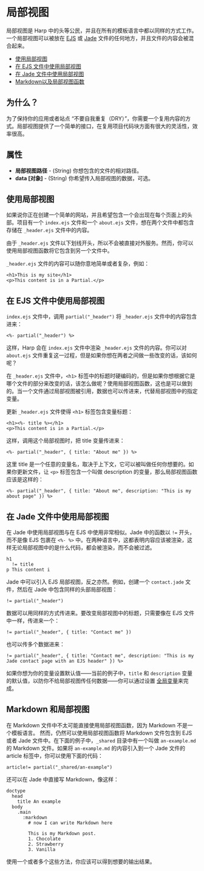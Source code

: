 # 局部视图

局部视图是 Harp 中的头等公民，并且在所有的模板语言中都以同样的方式工作。一个局部视图可以被放在 [EJS](http://harpjs.com/docs/development/els) 或 [Jade](http://harpjs.com/docs/development/jade) 文件的任何地方，并且文件的内容会被混合起来。

- [使用局部视图](http://harpjs.com/docs/development/partial#use)
- [在 EJS 文件中使用局部视图](http://harpjs.com/docs/development/partial#ejs)
- [在 Jade 文件中使用局部视图](http://harpjs.com/docs/development/partial#jade)
- [Markdown以及局部视图函数](http://harpjs.com/docs/development/partial#markdown)

## 为什么？

为了保持你的应用或者站点 “不要自我重复（DRY）”，你需要一个复用内容的方式。局部视图提供了一个简单的接口，在复用项目代码块方面有很大的灵活性，效率很高。

## 属性

- __局部视图路径__ - (String) 你想包含的文件的相对路径。
- __data [对象]__ - (String) 你希望传入局部视图的数据，可选。

## 使用局部视图

如果说你正在创建一个简单的网站，并且希望包含一个会出现在每个页面上的头部。项目有一个 `index.ejs` 文件和一个 `about.ejs` 文件，想在两个文件中都包含存储在 `_header.ejs` 文件中的内容。

由于 `_header.ejs` 文件以下划线开头，所以不会被直接对外服务。然而，你可以使用局部视图函数将它包含到另一个文件中。

`_header.ejs` 文件的内容可以随你意地简单或者复杂，例如：

``` 
<h1>This is my site</h1>
<p>This content is in a Partial.</p>
```

## 在 EJS 文件中使用局部视图

`index.ejs` 文件中，调用 `partial("_header")` 将 `_header.ejs` 文件中的内容包含进来：

``` 
<%- partial("_header") %> 
```

这样，Harp 会在 `index.ejs` 文件中渲染 `_header.ejs` 文件的内容。你可以对 `about.ejs` 文件重复这一过程，但是如果你想在两者之间做一些改变的话，该如何呢？

在 `_header.ejs` 文件中，`<h1>` 标签中的标题时硬编码的，但是如果你想根据它是哪个文件的部分来改变的话，该怎么做呢？使用局部视图函数，这也是可以做到的。当一个文件通过局部视图被引用，数据也可以传进来，代替局部视图中的指定变量。

更新 `_header.ejs` 文件使得 `<h1>` 标签包含变量标题：

``` 
<h1><%- title %></h1>
<p>This content is in a Partial.</p>
```

这样，调用这个局部视图时，把 title 变量传进来：

``` 
<%- partial("_header", { title: "About me" }) %> 
```

这里 title 是一个任意的变量名，取决于上下文，它可以被叫做任何你想要的。如果你更新文件，让 `<p>` 标签包含一个叫做 description 的变量，那么局部视图函数应该是这样的：

``` 
<%- partial("_header", { title: "About me", description: "This is my about page" }) %> 
```

## 在 Jade 文件中使用局部视图

在 Jade 中使用局部视图与在 EJS 中使用非常相似。Jade 中的函数以 `!=` 开头，而不是像 EJS 包裹在 `<%- %>` 中。在两种语言中，这都表明内容应该被渲染，这样无论局部视图中的是什么代码，都会被渲染，而不会被过滤。

``` 
h1
  != title
p This content i
```

Jade 中可以引入 EJS 局部视图，反之亦然。例如，创建一个 `contact.jade` 文件，然后在 Jade 中包含同样的头部局部视图：

``` 
!= partial("_header")
```

数据可以用同样的方式传进来。要改变局部视图中的标题，只需要像在 EJS 文件中一样，传进来一个：

``` 
!= partial("_header", { title: "Contact me" }) 
```

也可以传多个数据进来：

``` 
!= partial("_header", { title: "Contact me", description: "This is my Jade contact page with an EJS header" }) %> 
```

如果你想为你的变量设置默认值——当前的例子中，`title` 和 `description` 变量的默认值，以防你不给局部视图传任何数据——你可以通过设置 [全局变量](http://harpjs.com/docs/development/globals)来完成。

## Markdown 和局部视图

在 Markdown 文件中不太可能直接使用局部视图函数，因为 Markdown 不是一个模板语言。
然而，仍然可以使用局部视图函数将 Markdown 文件包含到 EJS 或者 Jade 文件中。在下面的例子中，`_shared` 目录中有一个叫做 `an-example.md` 的 Markdown 文件。如果将 `an-example.md` 的内容引入到一个 Jade 文件的 article 标签中，你可以使用下面的代码：

``` 
article!= partial("_shared/an-example") 
```

还可以在 Jade 中直接写 Markdown，像这样：

``` 
doctype
  head
    title An example
  body
    .main
      :markdown
        # now I can write Markdown here

        This is my Markdown post.
        1. Chocolate
        2. Strawberry
        3. Vanilla
```

使用一个或者多个这些方法，你应该可以得到想要的输出结果。